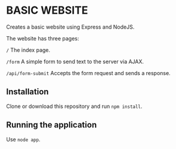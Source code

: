 # BASIC WEBSITE

Creates a basic website using Express and NodeJS.

The website has three pages:

`/` The index page.

`/form` A simple form to send text to the server via AJAX.

`/api/form-submit` Accepts the form request and sends a response.


## Installation

Clone or download this repository and run `npm install`.


## Running the application

Use `node app`.